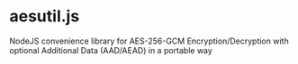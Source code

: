 # aesutil.js
NodeJS convenience library for AES-256-GCM Encryption/Decryption with optional Additional Data (AAD/AEAD) in a portable way
